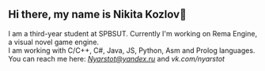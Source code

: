 ## Hi there, my name is Nikita Kozlov👋

I am a third-year student at SPBSUT. Currently I'm working on Rema Engine, a visual novel game engine. <br>
I am working with C/C++, C#, Java, JS, Python, Asm and Prolog languages.
<br>
You can reach me here: *Nyarstot@yandex.ru* and *vk.com/nyarstot*


<!-- I am interested in graphics, game and GUI programming.

- I'm currently studying in SPBSUT.
- I’m currently learning OpenGL.
- I’m looking to collaborate on gamedev.
- How to reach me: Nyarstot@yandex.ru
 -->
<!--
**Nyarstot/nyarstot** is a ✨ _special_ ✨ repository because its `README.md` (this file) appears on your GitHub profile.

Here are some ideas to get you started:

- 🔭 I’m currently working on ...
- 🌱 I’m currently learning ...
- 👯 I’m looking to collaborate on ...
- 🤔 I’m looking for help with ...
- 💬 Ask me about ...
- 📫 How to reach me: ...
- 😄 Pronouns: ...
- ⚡ Fun fact: ...
-->
